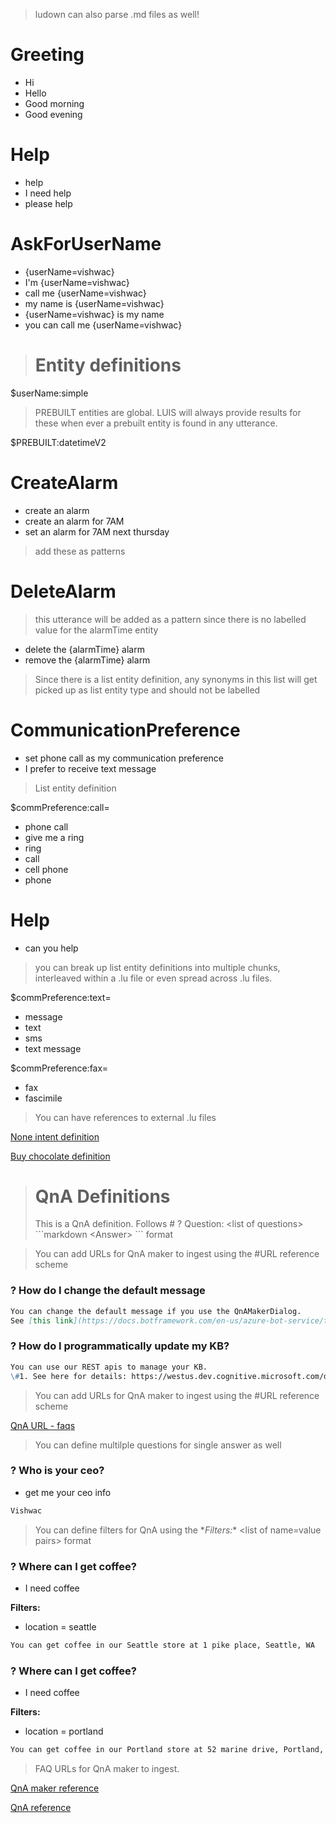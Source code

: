 > ludown can also parse .md files as well! 

# Greeting
- Hi
- Hello
- Good morning
- Good evening

# Help
- help
- I need help
- please help

# AskForUserName
- {userName=vishwac}
- I'm {userName=vishwac}
- call me {userName=vishwac}
- my name is {userName=vishwac}
- {userName=vishwac} is my name
- you can call me {userName=vishwac}

> # Entity definitions
$userName:simple

> PREBUILT entities are global. LUIS will always provide results for these when ever a prebuilt entity is found in any utterance.

$PREBUILT:datetimeV2

# CreateAlarm
- create an alarm
- create an alarm for 7AM 
- set an alarm for 7AM next thursday

> add these as patterns

# DeleteAlarm
> this utterance will be added as a pattern since there is no labelled value for the alarmTime entity

- delete the {alarmTime} alarm 
- remove the {alarmTime} alarm 

> Since there is a list entity definition, any synonyms in this list will get picked up as list entity type and should not be labelled
# CommunicationPreference
- set phone call as my communication preference
- I prefer to receive text message

> List entity definition 

$commPreference:call=
- phone call
- give me a ring
- ring
- call
- cell phone
- phone

# Help
- can you help

> you can break up list entity definitions into multiple chunks, interleaved within a .lu file or even spread across .lu files.

$commPreference:text=
- message
- text
- sms
- text message

$commPreference:fax=
- fax
- fascimile

> You can have references to external .lu files

[None intent definition](./none.lu)

[Buy chocolate definition](./buyChocolate.lu)

> # QnA Definitions
> This is a QnA definition. Follows # ? Question: \<list of questions\> \```markdown \<Answer> ``` format

> You can add URLs for QnA maker to ingest using the #URL reference scheme
### ? How do I change the default message
```markdown
You can change the default message if you use the QnAMakerDialog. 
See [this link](https://docs.botframework.com/en-us/azure-bot-service/templates/qnamaker/#navtitle) for details. 
```

### ? How do I programmatically update my KB?
```markdown
You can use our REST apis to manage your KB. 
\#1. See here for details: https://westus.dev.cognitive.microsoft.com/docs/services/58994a073d9e04097c7ba6fe/operations/58994a073d9e041ad42d9baa
```

> You can add URLs for QnA maker to ingest using the #URL reference scheme

[QnA URL - faqs](https://docs.microsoft.com/en-in/azure/cognitive-services/qnamaker/faqs)


> You can define multilple questions for single answer as well
### ? Who is your ceo?
- get me your ceo info
```markdown
Vishwac
```

> You can define filters for QnA using the \**Filters:** \<list of name=value pairs\> format
### ? Where can I get coffee? 
- I need coffee

**Filters:**
- location = seattle
```markdown
You can get coffee in our Seattle store at 1 pike place, Seattle, WA
```

### ? Where can I get coffee? 
- I need coffee

**Filters:**
- location = portland
```markdown
You can get coffee in our Portland store at 52 marine drive, Portland, OR
```

> FAQ URLs for QnA maker to ingest.

[QnA maker reference](https://docs.microsoft.com/en-in/azure/cognitive-services/qnamaker/faqs)

[QnA reference](./qna7.lu)

